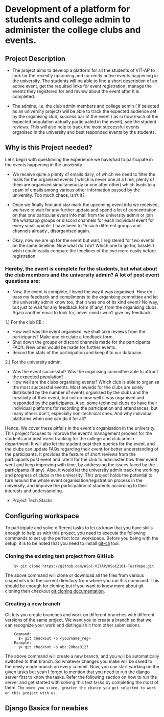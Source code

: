 # Development of a platform for students and college admin to administer the college clubs and events.

## Project Description

- The project aims to develop a platform for all the students of VIT-AP to look for the recently upcoming and currently
  active events happening in the university. The students will be able to find a short description of an active event,
  get the required links for event registration, manage the events they registered for and review about the event after
  it is completed.

- The admins, i.e. the club admin members and college admin ( if selected as an university project) will be able to
  track the expected audience set by the organising club, success bar of the event ( as in how much of the expected
  population actually participated in the event), see the student reviews. This will also help to track the most
  successful events organised in the university and best responded events by the students.

## Why is this Project needed?

Let’s begin with questioning the experience we have/had to participate in the events happening in the university :

- We receive quite a plenty of emails daily, of which we need to filter the mails for the organised events ( which is
  never one at a time, plenty of them are organised simultaneously or one after other) which leads to a spam of emails
  among various other information passed by the university. Too much chaos, isn’t it?

- Once we finally find and star mark the upcoming event info we received, we have to wait for any further update and
  spend a lot of concentration on that one particular event info mail from the university admin or join the whatsapp
  groups or discord channels for each individual event for every small update. I have been to 15 such different groups
  and channels already , disorganised again.
  
- Okay, now we are up for the event but wait, I registered for two events on the same timeline. Now what do I do? Which
  one to go for, hassle. I wish i could easily compare the timelines of the two more easily before registration.

### Hereby, the event is complete for the students, but what about the club members and the university admin? A lot of post event questions are:

- Now, the event is complete, I loved the way it was organised. How do I pass my feedback and compliments to the
  organising committee and let the university admin know too, that it was one of its kind event? No way, but just to
  wait for any feedback form (if any) from the organising clubs. Again another email to look for, never mind i won’t
  give my feedback.

1.)    For the club EB :

- How well was the event organised, we shall take reviews from the participants? Make and circulate a feedback form.
- Shut down the groups or discord channels made for the participants FAQ’s. New ones would be made for further events.
- Record the stats of the participation and keep it to our database.

2.)    For the university admin:

- Was the event successful? Was the organising committee able to attract the expected population?
- How well are the clubs organising events? Which club is able to organise the most successful events. Most awards for
  the clubs are solely distributed by the number of events organised by the clubs and the creativity of their event, but
  not on how well it was organised and responded by the participants. Also, some technical clubs do have their
  individual platforms for recording the participation and attendances, but many others don’t, especially non-technical
  ones. And why individual platforms when one can do it for all?

Hence, We cover these pitfalls in the event's organisation in the university. This project focuses to improve the
event's management process for the students and post event tracking for the college and club admin department. It will
also let the student post their queries for the event, and the clubs can update FAQs regarding their event for better
understanding of the participants. It provides the feature of short reviews from the participants post event and rate it
for the club to administer how their event went and keep improving with time, by addressing the issues faced by the
participants (if any). Also, it would let the university admin track the working and progress of clubs in the
university. This project holds the potential to turn around the whole event organisation/registration process in the
university, and improve the participation of students according to their interests and understanding.

- Project Tech Stacks

## Configuring workspace

To participate and solve different tasks to let us know that you have skills enough to help us with this project, you
need to execute the following commands to set up the perfect local workspace. Before you being with the setup, it is to
be noted that you need to install [git-cli](https://git-scm.com/downloads) tool.

### Cloning the existing test project from GitHub

```shell
    $> git clone https://github.com/WSoC-VITAP/WSoC2101-TestRepo.git
```

The above command will clone or download all the files from various snapshots into the current directory from where you
run this command. This should be enough for cloning but if you want to know more about git cloning then
checkout [git cloning documentation](https://github.com/git-guides/git-clone).

### Creating a new branch

Git lets you create branches and work on different branches with different versions of the same project. We want you to
create a branch so that we can recognize your work and distinguish it from other submissions.

```shell
    Command:
      $> git checkout -b <yourname_reg>
    Example:
      $> git checkout -b abc_20bce0123
```

The above command will create a new branch, and you will be automatically switched to that branch. So whatever changes
you make will be saved to the newly made branch on every commit. Now, you can start working on the given tasks but yeah
I forgot to mention that you need to run the django server first to know the tasks. Refer the following section on how
to run the server and get started with solving this test tasks by completing the most of
them. `The more you score, greater the chance you get selected to work on this project with us`.

## Django Basics for newbies

